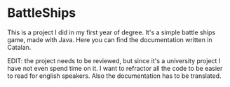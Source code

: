 # BattleShips

This is a project I did in my first year of degree. 
It's a simple battle ships game, made with Java. Here you can find the documentation written in Catalan. 

EDIT: the project needs to be reviewed, but since it's a university project I have not even spend time on it. I want to refractor all the code to be easier to read for english speakers. Also the documentation has to be translated. 
